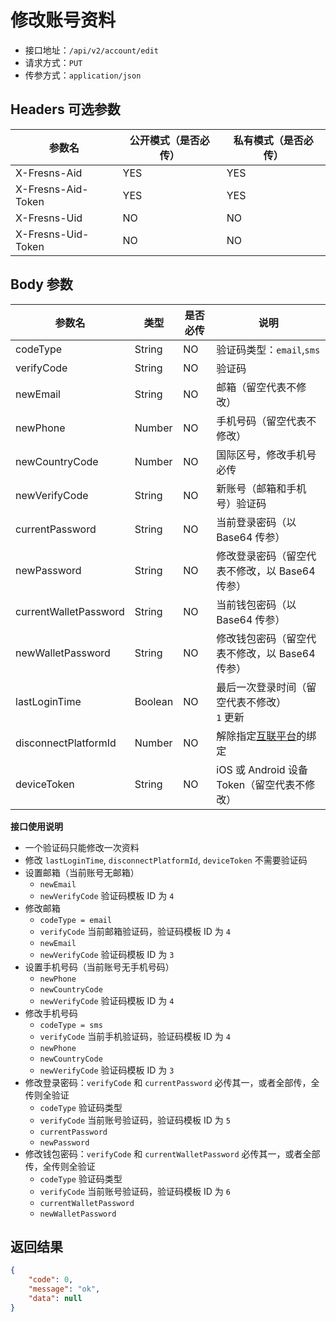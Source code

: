 # 修改账号资料

- 接口地址：`/api/v2/account/edit`
- 请求方式：`PUT`
- 传参方式：`application/json`

## Headers 可选参数

| 参数名 | 公开模式（是否必传） | 私有模式（是否必传） |
| --- | --- | --- |
| X-Fresns-Aid | YES | YES |
| X-Fresns-Aid-Token | YES | YES |
| X-Fresns-Uid | NO | NO |
| X-Fresns-Uid-Token | NO | NO |

## Body 参数

| 参数名 | 类型 | 是否必传 | 说明 |
| --- | --- | --- | --- |
| codeType | String | NO | 验证码类型：`email`,`sms` |
| verifyCode | String | NO | 验证码 |
| newEmail | String | NO | 邮箱（留空代表不修改） |
| newPhone | Number | NO | 手机号码（留空代表不修改） |
| newCountryCode | Number | NO | 国际区号，修改手机号必传 |
| newVerifyCode | String | NO | 新账号（邮箱和手机号）验证码 |
| currentPassword | String | NO | 当前登录密码（以 Base64 传参） |
| newPassword | String | NO | 修改登录密码（留空代表不修改，以 Base64 传参） |
| currentWalletPassword | String | NO | 当前钱包密码（以 Base64 传参） |
| newWalletPassword | String | NO | 修改钱包密码（留空代表不修改，以 Base64 传参） |
| lastLoginTime | Boolean | NO | 最后一次登录时间（留空代表不修改）<br>`1` 更新 |
| disconnectPlatformId | Number | NO | 解除指定[互联平台](../../database/dictionary/connects.md)的绑定 |
| deviceToken | String | NO | iOS 或 Android 设备 Token（留空代表不修改） |

**接口使用说明**

- 一个验证码只能修改一次资料
- 修改 `lastLoginTime`, `disconnectPlatformId`, `deviceToken` 不需要验证码
- 设置邮箱（当前账号无邮箱）
    - `newEmail`
    - `newVerifyCode` 验证码模板 ID 为 `4`
- 修改邮箱
    - `codeType = email`
    - `verifyCode` 当前邮箱验证码，验证码模板 ID 为 `4`
    - `newEmail`
    - `newVerifyCode` 验证码模板 ID 为 `3`
- 设置手机号码（当前账号无手机号码）
    - `newPhone`
    - `newCountryCode`
    - `newVerifyCode` 验证码模板 ID 为 `4`
- 修改手机号码
    - `codeType = sms`
    - `verifyCode` 当前手机验证码，验证码模板 ID 为 `4`
    - `newPhone`
    - `newCountryCode`
    - `newVerifyCode` 验证码模板 ID 为 `3`
- 修改登录密码：`verifyCode` 和 `currentPassword` 必传其一，或者全部传，全传则全验证
    - `codeType` 验证码类型
    - `verifyCode` 当前账号验证码，验证码模板 ID 为 `5`
    - `currentPassword`
    - `newPassword`
- 修改钱包密码：`verifyCode` 和 `currentWalletPassword` 必传其一，或者全部传，全传则全验证
    - `codeType` 验证码类型
    - `verifyCode` 当前账号验证码，验证码模板 ID 为 `6`
    - `currentWalletPassword`
    - `newWalletPassword`

## 返回结果

```json
{
    "code": 0,
    "message": "ok",
    "data": null
}
```
